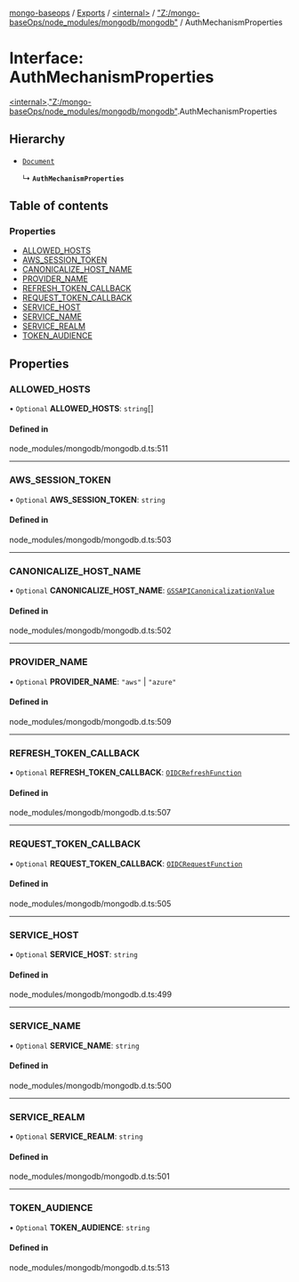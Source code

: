 [mongo-baseops](../README.md) / [Exports](../modules.md) / [\<internal\>](../modules/internal_.md) / ["Z:/mongo-baseOps/node\_modules/mongodb/mongodb"](../modules/internal_._Z__mongo_baseOps_node_modules_mongodb_mongodb_.md) / AuthMechanismProperties

# Interface: AuthMechanismProperties

[\<internal\>](../modules/internal_.md).["Z:/mongo-baseOps/node\_modules/mongodb/mongodb"](../modules/internal_._Z__mongo_baseOps_node_modules_mongodb_mongodb_.md).AuthMechanismProperties

## Hierarchy

- [`Document`](internal_._Z__mongo_baseOps_node_modules_mongodb_mongodb_.BSON.Document.md)

  ↳ **`AuthMechanismProperties`**

## Table of contents

### Properties

- [ALLOWED\_HOSTS](internal_._Z__mongo_baseOps_node_modules_mongodb_mongodb_.AuthMechanismProperties.md#allowed_hosts)
- [AWS\_SESSION\_TOKEN](internal_._Z__mongo_baseOps_node_modules_mongodb_mongodb_.AuthMechanismProperties.md#aws_session_token)
- [CANONICALIZE\_HOST\_NAME](internal_._Z__mongo_baseOps_node_modules_mongodb_mongodb_.AuthMechanismProperties.md#canonicalize_host_name)
- [PROVIDER\_NAME](internal_._Z__mongo_baseOps_node_modules_mongodb_mongodb_.AuthMechanismProperties.md#provider_name)
- [REFRESH\_TOKEN\_CALLBACK](internal_._Z__mongo_baseOps_node_modules_mongodb_mongodb_.AuthMechanismProperties.md#refresh_token_callback)
- [REQUEST\_TOKEN\_CALLBACK](internal_._Z__mongo_baseOps_node_modules_mongodb_mongodb_.AuthMechanismProperties.md#request_token_callback)
- [SERVICE\_HOST](internal_._Z__mongo_baseOps_node_modules_mongodb_mongodb_.AuthMechanismProperties.md#service_host)
- [SERVICE\_NAME](internal_._Z__mongo_baseOps_node_modules_mongodb_mongodb_.AuthMechanismProperties.md#service_name)
- [SERVICE\_REALM](internal_._Z__mongo_baseOps_node_modules_mongodb_mongodb_.AuthMechanismProperties.md#service_realm)
- [TOKEN\_AUDIENCE](internal_._Z__mongo_baseOps_node_modules_mongodb_mongodb_.AuthMechanismProperties.md#token_audience)

## Properties

### ALLOWED\_HOSTS

• `Optional` **ALLOWED\_HOSTS**: `string`[]

#### Defined in

node_modules/mongodb/mongodb.d.ts:511

___

### AWS\_SESSION\_TOKEN

• `Optional` **AWS\_SESSION\_TOKEN**: `string`

#### Defined in

node_modules/mongodb/mongodb.d.ts:503

___

### CANONICALIZE\_HOST\_NAME

• `Optional` **CANONICALIZE\_HOST\_NAME**: [`GSSAPICanonicalizationValue`](../modules/internal_._Z__mongo_baseOps_node_modules_mongodb_mongodb_.md#gssapicanonicalizationvalue)

#### Defined in

node_modules/mongodb/mongodb.d.ts:502

___

### PROVIDER\_NAME

• `Optional` **PROVIDER\_NAME**: ``"aws"`` \| ``"azure"``

#### Defined in

node_modules/mongodb/mongodb.d.ts:509

___

### REFRESH\_TOKEN\_CALLBACK

• `Optional` **REFRESH\_TOKEN\_CALLBACK**: [`OIDCRefreshFunction`](../modules/internal_._Z__mongo_baseOps_node_modules_mongodb_mongodb_.md#oidcrefreshfunction)

#### Defined in

node_modules/mongodb/mongodb.d.ts:507

___

### REQUEST\_TOKEN\_CALLBACK

• `Optional` **REQUEST\_TOKEN\_CALLBACK**: [`OIDCRequestFunction`](../modules/internal_._Z__mongo_baseOps_node_modules_mongodb_mongodb_.md#oidcrequestfunction)

#### Defined in

node_modules/mongodb/mongodb.d.ts:505

___

### SERVICE\_HOST

• `Optional` **SERVICE\_HOST**: `string`

#### Defined in

node_modules/mongodb/mongodb.d.ts:499

___

### SERVICE\_NAME

• `Optional` **SERVICE\_NAME**: `string`

#### Defined in

node_modules/mongodb/mongodb.d.ts:500

___

### SERVICE\_REALM

• `Optional` **SERVICE\_REALM**: `string`

#### Defined in

node_modules/mongodb/mongodb.d.ts:501

___

### TOKEN\_AUDIENCE

• `Optional` **TOKEN\_AUDIENCE**: `string`

#### Defined in

node_modules/mongodb/mongodb.d.ts:513
